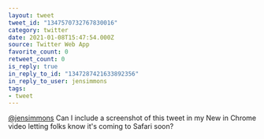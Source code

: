 ```yaml
---
layout: tweet
tweet_id: "1347570732767830016"
category: twitter
date: 2021-01-08T15:47:54.000Z
source: Twitter Web App
favorite_count: 0
retweet_count: 0
is_reply: true
in_reply_to_id: "1347287421633892356"
in_reply_to_user: jensimmons
tags:
- tweet
---
```


[@jensimmons](https://twitter.com/@jensimmons) Can I include a screenshot of this tweet in my New in Chrome video letting folks know it's coming to Safari soon?
